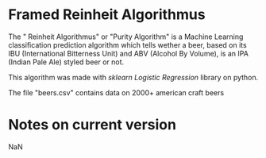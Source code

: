 # Framed Reinheit Algorithmus

The " Reinheit Algorithmus" or "Purity Algorithm" is a Machine Learning classification prediction algorithm which tells wether a beer, based on its IBU (International Bitterness Unit) and ABV (Alcohol By Volume), is an IPA (Indian Pale Ale) styled beer or not.

This algorithm was made with _sklearn Logistic Regression_ library on python.

The file "beers.csv" contains data on 2000+ american craft beers

# Notes on current version
NaN
